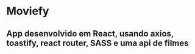 # Moviefy

## App desenvolvido em React, usando axios, toastify, react router, SASS e uma api de filmes
